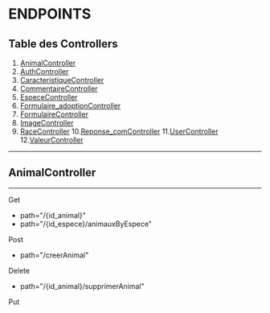 
# ENDPOINTS

## Table des Controllers
1. [AnimalController](#animalcontroller)
2. [AuthController](#authcontroller)
3. [CaracteristiqueController](#caracteristiquecontroller)
4. [CommentaireController](#commentairecontroller)
5. [EspeceController](#espececontroller)
6. [Formulaire_adoptionController](#formulaire_adoptioncontroller)
7. [FormulaireController](#formulairecontroller)
8. [ImageController](#imagecontroller)
9. [RaceController](#racecontroller)
10.[Reponse_comController](#reponse_comcontroller)
11.[UserController](#usercontroller)
12.[ValeurController](#valeurcontroller)

***

## AnimalController
***

Get
  - path="/{id_animal}"
  - path="/{id_espece}/animauxByEspece"

Post
  - path="/creerAnimal"

Delete
  - path="/{id_animal}/supprimerAnimal"

Put
